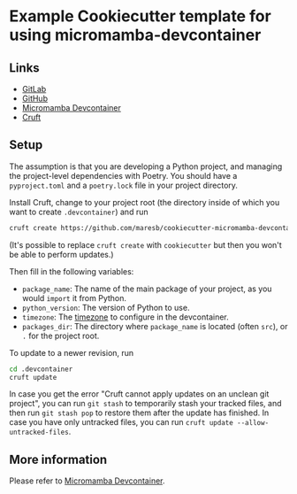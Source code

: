 # Example Cookiecutter template for using micromamba-devcontainer

## Links

* [GitLab](https://gitlab.com/bmares/cookiecutter-micromamba-devcontainer)
* [GitHub](https://github.com/maresb/cookiecutter-micromamba-devcontainer)
* [Micromamba Devcontainer](https://github.com/mamba-org/micromamba-devcontainer)
* [Cruft](https://github.com/cruft/cruft)

## Setup

The assumption is that you are developing a Python project, and managing the project-level dependencies with Poetry. You should have a `pyproject.toml` and a `poetry.lock` file in your project directory.

Install Cruft, change to your project root (the directory inside of which you want to create `.devcontainer`) and run

```bash
cruft create https://github.com/maresb/cookiecutter-micromamba-devcontainer
```

(It's possible to replace `cruft create` with `cookiecutter` but then you won't be able to perform updates.)

Then fill in the following variables:

* `package_name`: The name of the main package of your project, as you would `import` it from Python.
* `python_version`: The version of Python to use.
* `timezone`: The [timezone](https://en.wikipedia.org/wiki/List_of_tz_database_time_zones) to configure in the devcontainer.
* `packages_dir`: The directory where `package_name` is located (often `src`), or `.` for the project root.

To update to a newer revision, run

```bash
cd .devcontainer
cruft update
```

In case you get the error "Cruft cannot apply updates on an unclean git project", you can run `git stash` to temporarily stash your tracked files, and then run `git stash pop` to restore them after the update has finished. In case you have only untracked files, you can run `cruft update --allow-untracked-files`.

## More information

Please refer to [Micromamba Devcontainer](https://github.com/maresb/micromamba-devcontainer).

